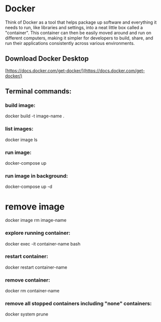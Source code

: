 # Docker

Think of Docker as a tool that helps package up software and everything it needs to run, like libraries and settings, into a neat little box called a "container". This container can then be easily moved around and run on different computers, making it simpler for developers to build, share, and run their applications consistently across various environments.

## Download Docker Desktop

[https://docs.docker.com/get-docker/](https://docs.docker.com/get-docker/)

## Terminal commands:

### build image:

docker build -t image-name .

### list images:

docker image ls

### run image:

docker-compose up

### run image in background:

docker-compose up -d

# remove image

docker image rm image-name

### explore running container:

docker exec -it container-name bash

### restart container:

docker restart container-name

### remove container:

docker rm container-name

### remove all stopped containers including "none" containers:

docker system prune
